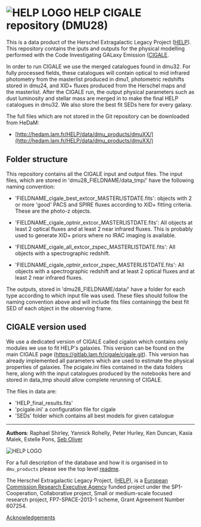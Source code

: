 # ![HELP LOGO](https://avatars1.githubusercontent.com/u/7880370?s=75&v=4) HELP CIGALE repository (DMU28)


This is a data product of the Herschel Extragalactic Legacy Project ([HELP](http://www.herschel.sussex.ac.uk)). This repository contains the iputs and outputs for the physical modelling performed with the Code Investigating GALaxy Emission ([CIGALE](https://cigale.lam.fr/).

In order to run CIGALE we use the merged catalogues found in dmu32. For fully processed fields, these catalogues will contain optical to mid infrared photometry from the masterlist produced in dmu1, photometric redshifts stored in dmu24, and XID+ fluxes produced from the Herschel maps and the masterlist. After the CIGALE run, the output physical parameters such as dust luminosity and stellar mass are merged in to make the final HELP catalogues in dmu32. We also store the best fit SEDs here for every galaxy.

The full files which are not stored in the Git repository can be downloaded from HeDaM:

- [http://hedam.lam.fr/HELP/data/dmu_products/dmuXX/](http://hedam.lam.fr/HELP/data/dmu_products/dmuXX/)

Folder structure
----------------

This repository contains all the CIGALE input and output files. The input files, which are stored in 'dmu28_FIELDNAME/data_tmp/' have the following naming convention:

 - 'FIELDNAME_cigale_best_extcor_MASTERLISTDATE.fits': objects with 2 or more 'good' PACS and SPIRE fluxes according to XID+ fitting criteria. These are the photo-z objects.
 
 - 'FIELDNAME_cigale_optnir_extcor_MASTERLISTDATE.fits': All objects at least 2 optical fluxes and at least 2 near infrared fluxes. This is probably used to generate XID+ priors where no IRAC imaging is available.

 - 'FIELDNAME_cigale_all_extcor_zspec_MASTERLISTDATE.fits': All objects with a spectrographic redshift.

 - 'FIELDNAME_cigale_optnir_extcor_zspec_MASTERLISTDATE.fits': All objects with a spectrographic redshift and at least 2 optical fluxes and at least 2 near infrared fluxes.

The outputs, stored in 'dmu28_FIELDNAME/data/' have a folder for each type according to which input file was used. These files should follow the naming convention above and will include fits files containingg the best fit SED of each object in the observing frame.

CIGALE version used
--------------------

We use a dedicated version of CIGALE called cigalon which contains only modules we use to fit HELP's galaxies. This version can be found on the main CIGALE page (https://gitlab.lam.fr/cigale/cigale.git). This version has already implemented all parameters which are used to estimate the physical properties of galaxies. The pcigale.ini files contained in the data folders here, along with the input catalogues produced by the notebooks here and stored in data_tmp should allow complete rerunning of CIGALE.

The files in data are:

- 'HELP_final_results.fits'
- 'pcigale.ini' a configuration file for cigale
- 'SEDs' folder which contains all best models for given catalogue

-------------------------------------------------------------------------------

**Authors**: Raphael Shirley, Yannick Rohelly, Peter Hurley, Ken Duncan, Kasia Malek, Estelle Pons, [Seb Oliver](http://www.sussex.ac.uk/profiles/91548)

 ![HELP LOGO](https://avatars1.githubusercontent.com/u/7880370?s=75&v=4)
 
For a full description of the database and how it is organised in to `dmu_products` please see the top level [readme](../readme.md).
 
The Herschel Extragalactic Legacy Project, ([HELP](http://herschel.sussex.ac.uk/)), is a [European Commission Research Executive Agency](https://ec.europa.eu/info/departments/research-executive-agency_en)
funded project under the SP1-Cooperation, Collaborative project, Small or medium-scale focused research project, FP7-SPACE-2013-1 scheme, Grant Agreement
Number 607254.

[Acknowledgements](http://herschel.sussex.ac.uk/acknowledgements)

